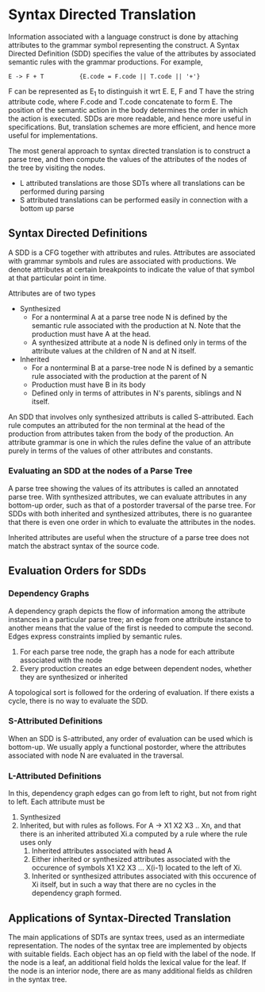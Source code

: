 # Syntax Directed Translation

Information associated with a language construct is done by attaching attributes to the grammar symbol representing the construct. A Syntax Directed Definition (SDD) specifies the value of the attributes by associated semantic rules with the grammar productions. For example,
```
E -> F + T          {E.code = F.code || T.code || '+'}
```
F can be represented as E<sub>1</sub> to distinguish it wrt E. E, F and T have the string attribute code, where F.code and T.code concatenate to form E. The position of the semantic action in the body determines the order in which the action is executed. SDDs are more readable, and hence more useful in specifications. But, translation schemes are more efficient, and hence more useful for implementations. 

The most general approach to syntax directed translation is to construct a parse tree, and then compute the values of the attributes of the nodes of the tree by visiting the nodes. 
- L attributed translations are those SDTs where all translations can be performed during parsing
- S attributed translations can be performed easily in connection with a bottom up parse

## Syntax Directed Definitions

A SDD is a CFG together with attributes and rules. Attributes are associated with grammar symbols and rules are associated with productions. We denote attributes at certain breakpoints to indicate the value of that symbol at that particular point in time. 

Attributes are of two types
- Synthesized
  -  For a nonterminal A at a parse tree node N is defined by the semantic rule associated with the production at N. Note that the production must have A at the head. 
  -  A synthesized attribute at a node N is defined only in terms of the attribute values at the children of N and at N itself.
- Inherited
  - For a nonterminal B at a parse-tree node N is defined by a semantic rule associated with the production at the parent of N
  - Production must have B in its body
  - Defined only in terms of attributes in N's parents, siblings and N itself.

An SDD that involves only synthesized attributs is called S-attributed. Each rule computes an attributed for the non terminal at the head of the production from attributes taken from the body of the production. An attribute grammar is one in which the rules define the value of an attribute purely in terms of the values of other attributes and constants.

### Evaluating an SDD at the nodes of a Parse Tree

A parse tree showing the values of its attributes is called an annotated parse tree. With synthesized attributes, we can evaluate attributes in any bottom-up order, such as that of a postorder traversal of the parse tree. For SDDs with both inherited and synthesized attributes, there is no guarantee that there is even one order in which to evaluate the attributes in the nodes. 

Inherited attributes are useful when the structure of a parse tree does not match the abstract syntax of the source code. 

## Evaluation Orders for SDDs

### Dependency Graphs

A dependency graph depicts the flow of information among the attribute instances in a particular parse tree; an edge from one attribute instance to another means that the value of the first is needed to compute the second. Edges express constraints implied by semantic rules.
1. For each parse tree node, the graph has a node for each attribute associated with the node
2. Every production creates an edge between dependent nodes, whether they are synthesized or inherited

A topological sort is followed for the ordering of evaluation. If there exists a cycle, there is no way to evaluate the SDD. 

### S-Attributed Definitions

When an SDD is S-attributed, any order of evaluation can be used which is bottom-up. We usually apply a functional postorder, where the attributes associated with node N are evaluated in the traversal.

### L-Attributed Definitions

In this, dependency graph edges can go from left to right, but not from right to left.
Each attribute must be 
1. Synthesized
2. Inherited, but with rules as follows. For A -> X1 X2 X3 .. Xn, and that there is an inherited attributed Xi.a computed by a rule where the rule uses only
   1. Inherited attributes associated with head A
   2. Either inherited or synthesized attributes associated with the occurence of symbols X1 X2 X3 ... X(i-1) located to the left of Xi.
   3. Inherited or synthesized attributes associated with this occurence of Xi itself, but in such a way that there are no cycles in the dependency graph formed.

## Applications of Syntax-Directed Translation

The main applications of SDTs are syntax trees, used as an intermediate representation. The nodes of the syntax tree are implemented by objects with suitable fields. Each object has an op field with the label of the node. If the node is a leaf, an additional field holds the lexical value for the leaf. If the node is an interior node, there are as many additional fields as children in the syntax tree.